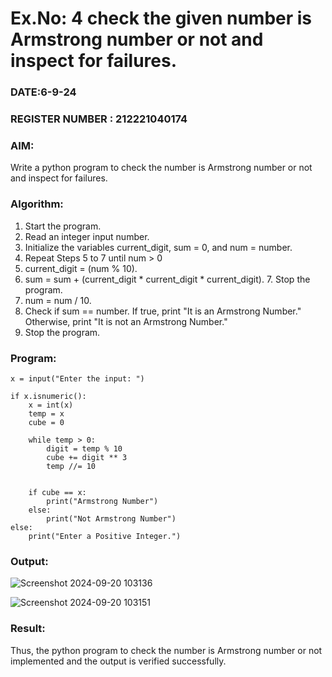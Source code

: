 # Ex.No: 4 check the given number is Armstrong number or not and inspect for failures.
### DATE:6-9-24                                                                     
### REGISTER NUMBER : 212221040174
### AIM: 
Write a python program to check the number is Armstrong number or not and inspect for failures.

### Algorithm:
1.  Start the program.
2.	Read an integer input number.
3.	Initialize the variables current_digit, sum = 0, and num = number.
4.	Repeat Steps 5 to 7 until num > 0
5.	current_digit = (num % 10).
6.	sum = sum + (current_digit * current_digit * current_digit). 7. Stop the program.
7.	num = num / 10.
8.	Check if sum == number. If true, print "It is an Armstrong Number." Otherwise, print "It is not an Armstrong Number."
9.	Stop the program.

### Program:

```
x = input("Enter the input: ")

if x.isnumeric():
    x = int(x)
    temp = x
    cube = 0
    
    while temp > 0:
        digit = temp % 10  
        cube += digit ** 3 
        temp //= 10  
    
    
    if cube == x:
        print("Armstrong Number")
    else:
        print("Not Armstrong Number")
else:
    print("Enter a Positive Integer.")
```











### Output:

![Screenshot 2024-09-20 103136](https://github.com/user-attachments/assets/4cc57b41-1d86-4183-b0fd-7e1beeea3548)



![Screenshot 2024-09-20 103151](https://github.com/user-attachments/assets/5d9e8704-afc4-49d0-b4ef-ad2762586a90)



### Result:
Thus, the python program to check the number is Armstrong number or not implemented and the output is verified successfully.


